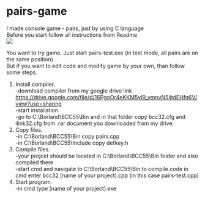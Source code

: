 # pairs-game
I made console game - pairs, just by using C language <br/> Before you start follow all instructions from Readme<br/>
<img src="https://user-images.githubusercontent.com/39196212/88031184-88b10400-cb3c-11ea-9a82-29f8f908d10f.JPG" > <br/>

You want to try game. Just start pairs-test.exe (in test mode, all pairs are on the same position) <br/>
But if you want to edit code and modify game by your own, than follow some steps.

1. Install compiler.</br>
    -download compiler from my google drive link https://drive.google.com/file/d/16PgoOr4eKKM5yI9_vmnvN5IjtdEHfq6V/view?usp=sharing</br>
    -start installation</br>
    -go to C:\Borland\BCC55\Bin and in that folder copy bcc32.cfg and ilink32.cfg from .rar document you downloaded from my drive.</br>
2. Copy files.</br>
    -in C:\Borland\BCC55\Bin copy pairs.cpp</br>
    -in C:\Borland\BCC55\Include copy defkey.h</br>
3. Compile files.</br>
    -your projcet should be located in C:\Borland\BCC55\Bin folder and also compiled there</br>
    -start cmd and navigate to C:\Borland\BCC55\Bin to compile code in cmd enter bcc32 [name of your project].cpp (in this case pairs-test.cpp)</br>
4. Start program.</br>
    -in cmd type [name of your project].exe
